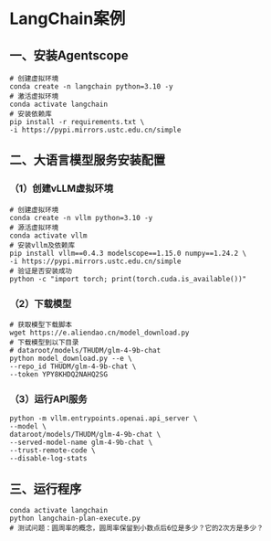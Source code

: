 # LangChain案例

## 一、安装Agentscope

```shell
# 创建虚拟环境
conda create -n langchain python=3.10 -y
# 激活虚拟环境
conda activate langchain
# 安装依赖库
pip install -r requirements.txt \
-i https://pypi.mirrors.ustc.edu.cn/simple
```

## 二、大语言模型服务安装配置

### （1）创建vLLM虚拟环境

```shell
# 创建虚拟环境
conda create -n vllm python=3.10 -y
# 源活虚拟环境
conda activate vllm
# 安装vllm及依赖库
pip install vllm==0.4.3 modelscope==1.15.0 numpy==1.24.2 \
-i https://pypi.mirrors.ustc.edu.cn/simple
# 验证是否安装成功
python -c "import torch; print(torch.cuda.is_available())"
```

### （2）下载模型

```shell
# 获取模型下载脚本
wget https://e.aliendao.cn/model_download.py
# 下载模型到以下目录
# dataroot/models/THUDM/glm-4-9b-chat 
python model_download.py --e \
--repo_id THUDM/glm-4-9b-chat \
--token YPY8KHDQ2NAHQ2SG
```

### （3）运行API服务

```shell
python -m vllm.entrypoints.openai.api_server \
--model \
dataroot/models/THUDM/glm-4-9b-chat \
--served-model-name glm-4-9b-chat \
--trust-remote-code \
--disable-log-stats
```

## 三、运行程序

```shell
conda activate langchain
python langchain-plan-execute.py
# 测试问题：圆周率的概念，圆周率保留到小数点后6位是多少？它的2次方是多少？
```


